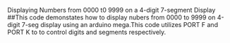 Displaying Numbers from 0000 t0 9999 on a 4-digit 7-segment Display
##This code demonstates how to display nubers from 0000 to 9999 on 4-digit 7-seg display using an arduino mega.This code utilizes PORT F and PORT K to to control digits and segments respectively.
